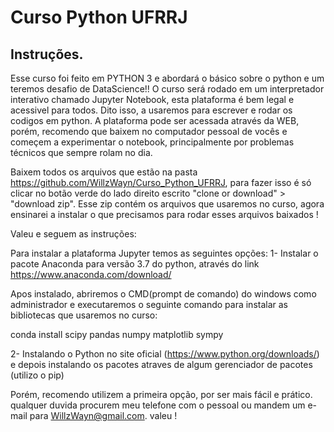 # Curso Python UFRRJ

## Instruções.

Esse curso foi feito em PYTHON 3 e abordará o básico sobre o python e um teremos desafio de DataScience!! O curso será rodado em um interpretador interativo chamado Jupyter Notebook, esta plataforma é bem legal e acessivel para todos. Dito isso, a usaremos para escrever e rodar os codigos em python. A plataforma pode ser acessada através da WEB, porém, recomendo que baixem no computador pessoal de vocês e começem a experimentar o notebook, principalmente por problemas técnicos que sempre rolam no dia.

Baixem todos os arquivos que estão na pasta https://github.com/WillzWayn/Curso_Python_UFRRJ, para fazer isso é só clicar no botão verde do lado direito escrito "clone or download" > "download zip". Esse zip contém os arquivos que usaremos no curso, agora ensinarei a instalar o que precisamos para rodar esses arquivos baixados !

Valeu e seguem as instruções:

Para instalar a plataforma Jupyter temos as seguintes opções:
1- Instalar o pacote Anaconda para versão 3.7 do python, através do link
https://www.anaconda.com/download/

Apos instalado, abriremos o CMD(prompt de comando) do windows como administrador e executaremos o seguinte comando para instalar as bibliotecas que usaremos no curso:

conda install scipy pandas numpy matplotlib sympy

2- Instalando o Python no site oficial (https://www.python.org/downloads/)
e depois instalando os pacotes atraves de algum gerenciador de pacotes (utilizo o pip)

Porém, recomendo utilizem a primeira opção, por ser mais fácil e prático. 
qualquer duvida procurem meu telefone com o pessoal ou mandem um e-mail para WillzWayn@gmail.com.
valeu !
